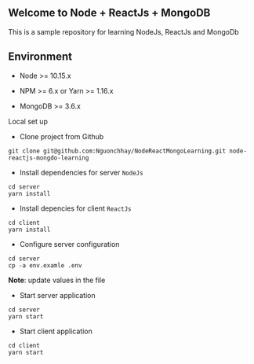 Welcome to Node + ReactJs + MongoDB
---

This is a sample repository for learning NodeJs, ReactJs and MongoDb

Environment
---

* Node >= 10.15.x

* NPM >= 6.x or Yarn >= 1.16.x

* MongoDB >= 3.6.x

Local set up

* Clone project from Github
```
git clone git@github.com:Nguonchhay/NodeReactMongoLearning.git node-reactjs-mongdo-learning
```

* Install dependencies for server `NodeJs`
```
cd server
yarn install
```

* Install depencies for client `ReactJs`
```
cd client
yarn install
```

* Configure server configuration
```
cd server
cp -a env.examle .env
```
__Note__: update values in the file

* Start server application
```
cd server
yarn start
```

* Start client application
```
cd client
yarn start
```
